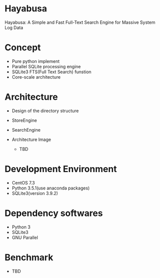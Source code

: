# Hayabusa
Hayabusa: A Simple and Fast Full-Text Search Engine for Massive System Log Data

# Concept
- Pure python implement
- Parallel SQLite processing engine
- SQLite3 FTS(Full Text Search) funstion
- Core-scale architecture

# Architecture
- Design of the directory structure
- StoreEngine
- SearchEngine

- Architecture Image
  - TBD

# Development Environment
- CentOS 7.3
- Python 3.5.1(use anaconda packages)
- SQLite3(version 3.9.2)

# Dependency softwares
- Python 3
- SQLite3
- GNU Parallel

# Benchmark
- TBD
